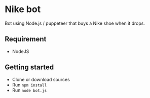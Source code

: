 # Nike bot

Bot using Node.js / puppeteer that buys a Nike shoe when it drops.

## Requirement

- NodeJS

## Getting started

- Clone or download sources
- Run `npm install`
- Run `node bot.js`


